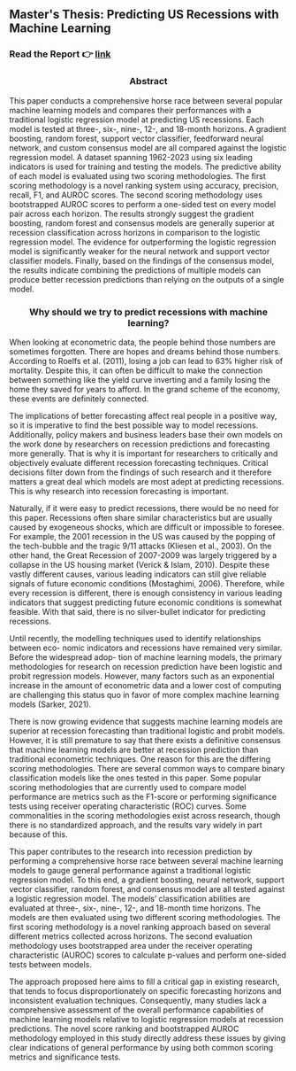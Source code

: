 ## Master's Thesis: Predicting US Recessions with Machine Learning

### Read the Report 👉 [link](https://drive.google.com/file/d/1xIuXDUn-J9_CYk0OdG4s8mzdy6GQNIZm/view?usp=share_link)

<h3 style="text-align: center;">Abstract</h3>

This paper conducts a comprehensive horse race between several popular machine learning models and compares their performances with a traditional logistic regression model at predicting US recessions. Each model is tested at three-, six-, nine-, 12-, and 18-month horizons. A gradient boosting, random forest, support vector classifier, feedforward neural network, and custom consensus model are all compared against the logistic regression model. A dataset spanning 1962-2023 using six leading indicators is used for training and testing the models. The predictive ability of each model is evaluated using two scoring methodologies. The first scoring methodology is a novel ranking system using accuracy, precision, recall, F1, and AUROC scores. The second scoring methodology uses bootstrapped AUROC scores to perform a one-sided test on every model pair across each horizon. The results strongly suggest the gradient boosting, random forest and consensus models are generally superior at recession classification across horizons in comparison to the logistic regression model. The evidence for outperforming the logistic regression model is significantly weaker for the neural network and support vector classifier models. Finally, based on the findings of the consensus model, the results indicate combining the predictions of multiple models can produce better recession predictions than relying on the outputs of a single model.

<h3 style="text-align: center;">Why should we try to predict recessions with machine learning?</h3>

When looking at econometric data, the people behind those numbers are sometimes forgotten. There are hopes and dreams behind those numbers. According to Roelfs et al. (2011), losing a job can lead to 63% higher risk of mortality. Despite this, it can often be difficult to make the connection between something like the yield curve inverting and a family losing the home they saved for years to afford. In the grand scheme of the economy, these events are definitely connected.

The implications of better forecasting affect real people in a positive way, so it is imperative to find the best possible way to model recessions. Additionally, policy makers and business leaders base their own models on the work done by researchers on recession predictions and forecasting more generally. That is why it is important for researchers to critically and objectively evaluate different recession forecasting techniques. Critical decisions filter down from the findings of such research and it therefore matters a great deal which models are most adept at predicting recessions. This is why research into recession forecasting is important.

Naturally, if it were easy to predict recessions, there would be no need for this paper. Recessions often share similar characteristics but are usually caused by exogeneous shocks, which are difficult or impossible to foresee. For example, the 2001 recession in the US was caused by the popping of the tech-bubble and the tragic 9/11 attacks (Kliesen et al., 2003). On the other hand, the Great Recession of 2007-2009 was largely triggered by a collapse in the US housing market (Verick & Islam, 2010). Despite these vastly different causes, various leading indicators can still give reliable signals of future economic conditions (Mostaghimi, 2006). Therefore, while every recession is different, there is enough consistency in various leading indicators that suggest predicting future economic conditions is somewhat feasible. With that said, there is no silver-bullet indicator for predicting recessions.

Until recently, the modelling techniques used to identify relationships between eco- nomic indicators and recessions have remained very similar. Before the widespread adop- tion of machine learning models, the primary methodologies for research on recession prediction have been logistic and probit regression models. However, many factors such as an exponential increase in the amount of econometric data and a lower cost of computing are challenging this status quo in favor of more complex machine learning models (Sarker, 2021).

There is now growing evidence that suggests machine learning models are superior at recession forecasting than traditional logistic and probit models. However, it is still premature to say that there exists a definitive consensus that machine learning models are better at recession prediction than traditional econometric techniques. One reason for this are the differing scoring methodologies.
There are several common ways to compare binary classification models like the ones tested in this paper. Some popular scoring methodologies that are currently used to compare model performance are metrics such as the F1-score or performing significance tests using receiver operating characteristic (ROC) curves. Some commonalities in the scoring methodologies exist across research, though there is no standardized approach, and the results vary widely in part because of this.

This paper contributes to the research into recession prediction by performing a comprehensive horse race between several machine learning models to gauge general performance against a traditional logistic regression model. To this end, a gradient boosting, neural network, support vector classifier, random forest, and consensus model are all tested against a logistic regression model. The models’ classification abilities are evaluated at three-, six-, nine-, 12-, and 18-month time horizons. The models are then evaluated using two different scoring methodologies. The first scoring methodology is a novel ranking approach based on several different metrics collected across horizons. The second evaluation methodology uses bootstrapped area under the receiver operating characteristic (AUROC) scores to calculate p-values and perform one-sided tests between models.

The approach proposed here aims to fill a critical gap in existing research, that tends to focus disproportionately on specific forecasting horizons and inconsistent evaluation techniques. Consequently, many studies lack a comprehensive assessment of the overall performance capabilities of machine learning models relative to logistic regression models at recession predictions. The novel score ranking and bootstrapped AUROC methodology employed in this study directly address these issues by giving clear indications of general performance by using both common scoring metrics and significance tests.
